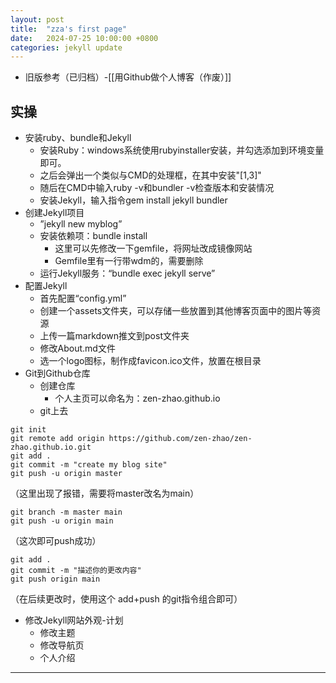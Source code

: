 ```yaml
---
layout: post
title:  "zza's first page"
date:   2024-07-25 10:00:00 +0800
categories: jekyll update
---
```

- 旧版参考（已归档）-[[用Github做个人博客（作废）]]

实操
---
- 安装ruby、bundle和Jekyll
	- 安装Ruby：windows系统使用rubyinstaller安装，并勾选添加到环境变量即可。
	- 之后会弹出一个类似与CMD的处理框，在其中安装"[1,3]"
	- 随后在CMD中输入ruby -v和bundler -v检查版本和安装情况
	- 安装Jekyll，输入指令gem install jekyll bundler
- 创建Jekyll项目
	- ”jekyll new myblog”
	- 安装依赖项：bundle install
		- 这里可以先修改一下gemfile，将网址改成镜像网站
		- Gemfile里有一行带wdm的，需要删除
	- 运行Jekyll服务：“bundle exec jekyll serve”
- 配置Jekyll
	- 首先配置“config.yml”
	- 创建一个assets文件夹，可以存储一些放置到其他博客页面中的图片等资源
	- 上传一篇markdown推文到post文件夹
	- 修改About.md文件
	- 选一个logo图标，制作成favicon.ico文件，放置在根目录
- Git到Github仓库
	- 创建仓库
		- 个人主页可以命名为：zen-zhao.github.io
	- git上去
```
git init
git remote add origin https://github.com/zen-zhao/zen-zhao.github.io.git
git add .
git commit -m "create my blog site"
git push -u origin master
```
（这里出现了报错，需要将master改名为main）
```
git branch -m master main
git push -u origin main
```
（这次即可push成功）
```
git add .
git commit -m "描述你的更改内容"
git push origin main
```
（在后续更改时，使用这个 add+push 的git指令组合即可）
- 修改Jekyll网站外观-计划
	- 修改主题
	- 修改导航页
	- 个人介绍
---
